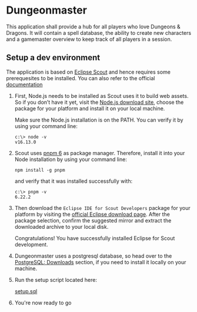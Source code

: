 # Dungeonmaster

This application shall provide a hub for all players who love Dungeons & Dragons. It will contain a spell database,  the ability to create new characters and a gamemaster overview to keep track of all players in a session.

## Setup a dev environment

The application is based on [Eclipse Scout](https://www.eclipse.org/scout/) and hence requires some prerequesites to be installed. You can also refer to the official [documentation](https://eclipsescout.github.io/)

1. First, Node.js needs to be installed as Scout uses it to build web assets.
   So if you don’t have it yet, visit the [Node.js download site](https://nodejs.org/dist/latest-v16.x/), choose the package for your platform and install it on your local machine.
   
   Make sure the Node.js installation is on the PATH. You can verify it by using your command line:
   
   ```
   c:\> node -v
   v16.13.0
   ```

2. Scout uses [pnpm 6](https://pnpm.io/) as package manager.
   Therefore, install it into your Node installation by using your command line:
   
   `npm install -g pnpm`
   
   and verify that it was installed successfully with:
   
   ```
   c:\> pnpm -v
   6.22.2
   ```

3. Then download the `Eclipse IDE for Scout Developers` package for your platform by visiting the [official Eclipse download page](https://www.eclipse.org/downloads/packages).
   After the package selection, confirm the suggested mirror and extract the downloaded archive to your local disk.
   
   Congratulations! You have successfully installed Eclipse for Scout development.

4. Dungeonmaster uses a postgresql database, so head over to the [PostgreSQL: Downloads](https://www.postgresql.org/download/) section, if you need to install it locally on your machine.

5. Run the setup script located here:
   
   [setup.sql](dungeonmaster/dungeonmaster.server/sql/setup.sql)

6. You're now ready to go